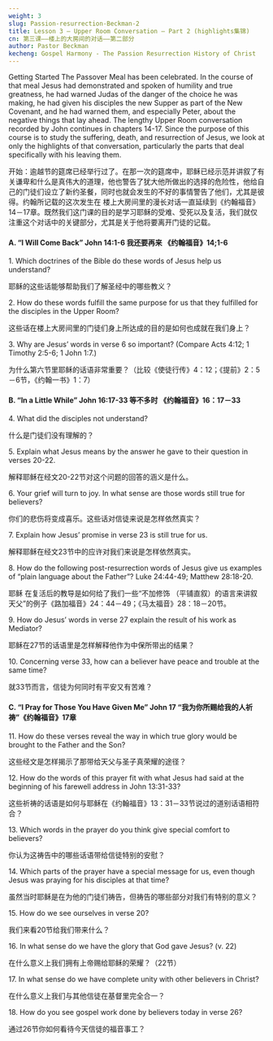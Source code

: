 ```yaml
---
weight: 3
slug: Passion-resurrection-Beckman-2
title: Lesson 3 – Upper Room Conversation – Part 2 (highlights集锦)
cn: 第三课——楼上的大房间的对话——第二部分
author: Pastor Beckman
kecheng: Gospel Harmony - The Passion Resurrection History of Christ
---
```



Getting Started The Passover Meal has been celebrated. In the course of that meal Jesus had demonstrated and spoken of humility and true greatness, he had warned Judas of the danger of the choice he was making, he had given his disciples the new Supper as part of the New Covenant, and he had warned them, and especially Peter, about the negative things that lay ahead. The lengthy Upper Room conversation recorded by John continues in chapters 14-17. Since the purpose of this course is to study the suffering, death, and resurrection of Jesus, we look at only the highlights of that conversation, particularly the parts that deal specifically with his leaving them.

开始：逾越节的筵席已经举行过了。在那一次的筵席中，耶稣已经示范并讲叙了有关谦卑和什么是真伟大的道理，他也警告了犹大他所做出的选择的危险性，他给自己的门徒们设立了新约圣餐，同时也就会发生的不好的事情警告了他们，尤其是彼得。约翰所记载的这次发生在 楼上大房间里的漫长对话一直延续到《约翰福音》14－17章。既然我们这门课的目的是学习耶稣的受难、受死以及复活，我们就仅注重这个对话中的关键部分，尤其是关于他将要离开门徒的记载。

#### A. “I Will Come Back” John 14:1-6 我还要再来 《约翰福音》14;1-6

1\. Which doctrines of the Bible do these words of Jesus help us understand?

耶稣的这些话能够帮助我们了解圣经中的哪些教义？

2\. How do these words fulfill the same purpose for us that they fulfilled for the disciples in the Upper Room?

这些话在楼上大房间里的门徒们身上所达成的目的是如何也成就在我们身上？

3\. Why are Jesus’ words in verse 6 so important? (Compare Acts 4:12; 1 Timothy 2:5-6; 1 John 1:7.)

为什么第六节里耶稣的话语非常重要？（比较《使徒行传》4：12；《提前》2：5－6节，《约翰一书》1：7）

#### B. “In a Little While” John 16:17-33 等不多时 《约翰福音》16：17－33

4\. What did the disciples not understand?

什么是门徒们没有理解的？

5\. Explain what Jesus means by the answer he gave to their question in verses 20-22.

解释耶稣在经文20-22节对这个问题的回答的涵义是什么。

6\. Your grief will turn to joy. In what sense are those words still true for believers?

你们的悲伤将变成喜乐。这些话对信徒来说是怎样依然真实？

7\. Explain how Jesus’ promise in verse 23 is still true for us.

解释耶稣在经文23节中的应许对我们来说是怎样依然真实。

8\. How do the following post-resurrection words of Jesus give us examples of “plain language about the Father”? Luke 24:44-49; Matthew 28:18-20.

耶稣 在复活后的教导是如何给了我们一些“不加修饰 （平铺直叙）的语言来讲叙天父”的例子《路加福音》24：44－49；《马太福音》28：18－20节。

9\. How do Jesus’ words in verse 27 explain the result of his work as Mediator?

耶稣在27节的话语里是怎样解释他作为中保所带出的结果？

10\. Concerning verse 33, how can a believer have peace and trouble at the same time?

就33节而言，信徒为何同时有平安又有苦难？

#### C. “I Pray for Those You Have Given Me” John 17 “我为你所赐给我的人祈祷”《约翰福音》17章

11\. How do these verses reveal the way in which true glory would be brought to the Father and the Son?

这些经文是怎样揭示了那带给天父与圣子真荣耀的途径？

12\. How do the words of this prayer fit with what Jesus had said at the beginning of his farewell address in John 13:31-33?

这些祈祷的话语是如何与耶稣在《约翰福音》13：31－33节说过的道别话语相符合？

13\. Which words in the prayer do you think give special comfort to believers?

你认为这祷告中的哪些话语带给信徒特别的安慰？

14\. Which parts of the prayer have a special message for us, even though Jesus was praying for his disciples at that time?

虽然当时耶稣是在为他的门徒们祷告，但祷告的哪些部分对我们有特别的意义？

15\. How do we see ourselves in verse 20?

我们来看20节给我们带来什么？

16\. In what sense do we have the glory that God gave Jesus? (v. 22)

在什么意义上我们拥有上帝赐给耶稣的荣耀？（22节）

17\. In what sense do we have complete unity with other believers in Christ?

在什么意义上我们与其他信徒在基督里完全合一？

18\. How do you see gospel work done by believers today in verse 26?

通过26节你如何看待今天信徒的福音事工？